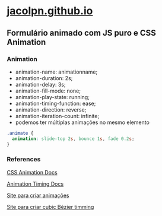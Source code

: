 # [jacolpn.github.io](jacolpn.github.io)

## Formulário animado com JS puro e CSS Animation

### Animation
- animation-name: animationname;
- animation-duration: 2s;
- animation-delay: 3s;
- animation-fill-mode: none;
- animation-play-state: running;
- animation-timing-function: ease;
- animation-direction: reverse;
- animation-iteration-count: infinite;
- podemos ter múltiplas animações no mesmo elemento
```css
.animate {
  animation: slide-top 2s, bounce 1s, fade 0.2s;
}
```

### References

[CSS Animation Docs](https://developer.mozilla.org/en-US/docs/Web/CSS/CSS_Animations/Using_CSS_animations)

[Animation Timing Docs](https://developer.mozilla.org/en-US/docs/Web/CSS/animation-timing-function)

[Site para criar animações](http://animista.net/play/basic/scale-up)

[Site para criar cubic Bézier timming](https://matthewlein.com/tools/ceaser)